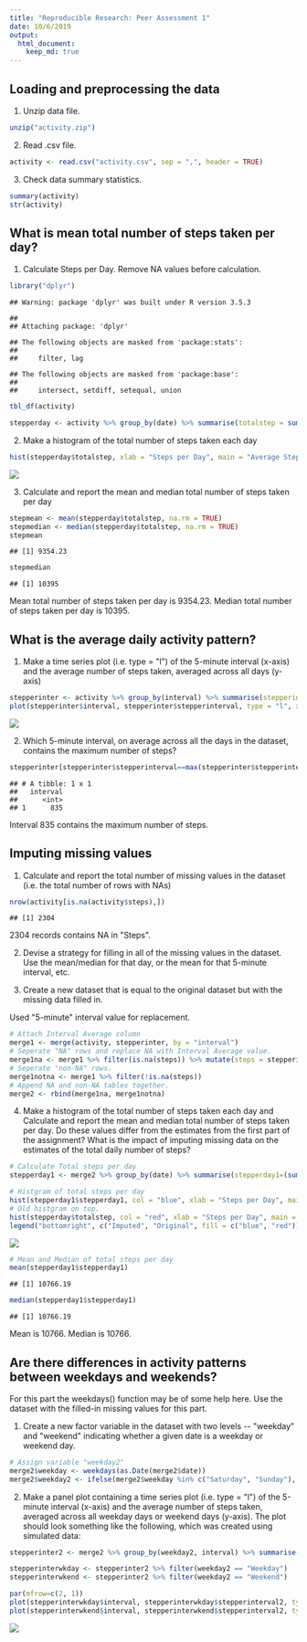 ```yaml
---
title: "Reproducible Research: Peer Assessment 1"
date: 10/6/2019
output: 
  html_document:
    keep_md: true
---
```



## Loading and preprocessing the data
1. Unzip data file.

```r
unzip("activity.zip")
```

2. Read .csv file.

```r
activity <- read.csv("activity.csv", sep = ",", header = TRUE)
```

3. Check data summary statistics.

```r
summary(activity)
str(activity)
```

## What is mean total number of steps taken per day?
1. Calculate Steps per Day. Remove NA values before calculation.


```r
library("dplyr")
```

```
## Warning: package 'dplyr' was built under R version 3.5.3
```

```
## 
## Attaching package: 'dplyr'
```

```
## The following objects are masked from 'package:stats':
## 
##     filter, lag
```

```
## The following objects are masked from 'package:base':
## 
##     intersect, setdiff, setequal, union
```

```r
tbl_df(activity)
```


```r
stepperday <- activity %>% group_by(date) %>% summarise(totalstep = sum(steps, na.rm = TRUE))
```

2. Make a histogram of the total number of steps taken each day

```r
hist(stepperday$totalstep, xlab = "Steps per Day", main = "Average Steps per Day")
```

![](PA1_template_files/figure-html/hist-1.png)<!-- -->

3. Calculate and report the mean and median total number of steps taken per day

```r
stepmean <- mean(stepperday$totalstep, na.rm = TRUE)
stepmedian <- median(stepperday$totalstep, na.rm = TRUE)
stepmean
```

```
## [1] 9354.23
```

```r
stepmedian
```

```
## [1] 10395
```
Mean total number of steps taken per day is 9354.23.
Median total number of steps taken per day is 10395.


## What is the average daily activity pattern?
1. Make a time series plot (i.e. type = "l") of the 5-minute interval (x-axis) and the average number of steps taken, averaged across all days (y-axis)

```r
stepperinter <- activity %>% group_by(interval) %>% summarise(stepperinterval=(mean(steps, na.rm = TRUE)))
plot(stepperinter$interval, stepperinter$stepperinterval, type = "l", xlab = "Interval", ylab = "Avg Steps", main = "Average Steps per Interval")
```

![](PA1_template_files/figure-html/plotavgsteps-1.png)<!-- -->

2. Which 5-minute interval, on average across all the days in the dataset, contains the maximum number of steps?

```r
stepperinter[stepperinter$stepperinterval==max(stepperinter$stepperinterval), 1]
```

```
## # A tibble: 1 x 1
##   interval
##      <int>
## 1      835
```
Interval 835 contains the maximum number of steps.

## Imputing missing values
1. Calculate and report the total number of missing values in the dataset (i.e. the total number of rows with NAs)

```r
nrow(activity[is.na(activity$steps),])
```

```
## [1] 2304
```
2304 records contains NA in "Steps".

2. Devise a strategy for filling in all of the missing values in the dataset. Use the mean/median for that day, or the mean for that 5-minute interval, etc.

3. Create a new dataset that is equal to the original dataset but with the missing data filled in.

Used "5-minute" interval value for replacement.

```r
# Attach Interval Average column
merge1 <- merge(activity, stepperinter, by = "interval")
# Seperate "NA" rows and replace NA with Interval Average value.
merge1na <- merge1 %>% filter(is.na(steps)) %>% mutate(steps = stepperinterval)
# Seperate "non-NA" rows.
merge1notna <- merge1 %>% filter(!is.na(steps))
# Append NA and non-NA tables together.
merge2 <- rbind(merge1na, merge1notna)
```

4. Make a histogram of the total number of steps taken each day and Calculate and report the mean and median total number of steps taken per day. Do these values differ from the estimates from the first part of the assignment? What is the impact of imputing missing data on the estimates of the total daily number of steps?


```r
# Calculate Total steps per day
stepperday1 <- merge2 %>% group_by(date) %>% summarise(stepperday1=(sum(steps, na.rm = TRUE)))

# Histgram of total steps per day
hist(stepperday1$stepperday1, col = "blue", xlab = "Steps per Day", main = "Total Steps per Day (Missing Value Replaced)")
# Old histgram on top.
hist(stepperday$totalstep, col = "red", xlab = "Steps per Day", main = "Total Steps per Day (Missing Value Replaced)", add = T)
legend("bottomright", c("Imputed", "Original", fill = c("blue", "red")))
```

![](PA1_template_files/figure-html/nonmiss-1.png)<!-- -->

```r
# Mean and Median of total steps per day
mean(stepperday1$stepperday1)
```

```
## [1] 10766.19
```

```r
median(stepperday1$stepperday1)
```

```
## [1] 10766.19
```
Mean is 10766.
Median is 10766.

## Are there differences in activity patterns between weekdays and weekends?
For this part the weekdays() function may be of some help here. Use the dataset with the filled-in missing values for this part.

1. Create a new factor variable in the dataset with two levels -- "weekday" and "weekend" indicating whether a given date is a weekday or weekend day.

```r
# Assign variable "weekday2"
merge2$weekday <- weekdays(as.Date(merge2$date))
merge2$weekday2 <- ifelse(merge2$weekday %in% c("Saturday", "Sunday"), "Weekend", "Weekday")
```

2. Make a panel plot containing a time series plot (i.e. type = "l") of the 5-minute interval (x-axis) and the average number of steps taken, averaged across all weekday days or weekend days (y-axis). The plot should look something like the following, which was created using simulated data:

```r
stepperinter2 <- merge2 %>% group_by(weekday2, interval) %>% summarise(stepperinterval2=(mean(steps, na.rm = TRUE)))

stepperinterwkday <- stepperinter2 %>% filter(weekday2 == "Weekday")
stepperinterwkend <- stepperinter2 %>% filter(weekday2 == "Weekend")

par(mfrow=c(2, 1))
plot(stepperinterwkday$interval, stepperinterwkday$stepperinterval2, type = "l", xlab = "Interval", ylab = "Steps", main = "Weekday", col = "blue")
plot(stepperinterwkend$interval, stepperinterwkend$stepperinterval2, type = "l", xlab = "Interval", ylab = "Steps", main = "Weekend", col = "red")
```

![](PA1_template_files/figure-html/chartweekdays-1.png)<!-- -->





